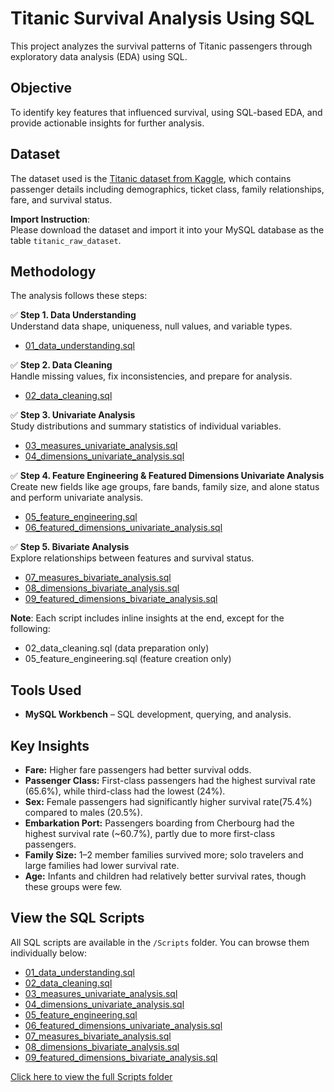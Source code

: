 # Titanic Survival Analysis Using SQL
This project analyzes the survival patterns of Titanic passengers through exploratory data analysis (EDA) using SQL.

## Objective
To identify key features that influenced survival, using SQL-based EDA, and provide actionable insights for further analysis.

## Dataset
The dataset used is the [Titanic dataset from Kaggle](https://www.kaggle.com/datasets/yasserh/titanic-dataset), which contains passenger details including demographics, ticket class, family relationships, fare, and survival status.

**Import Instruction**:  
Please download the dataset and import it into your MySQL database as the table `titanic_raw_dataset`.

## Methodology
The analysis follows these steps:

✅ **Step 1. Data Understanding**  
  Understand data shape, uniqueness, null values, and variable types.  
  - [01_data_understanding.sql](Scripts/01_data_understanding.sql)

✅ **Step 2. Data Cleaning**  
  Handle missing values, fix inconsistencies, and prepare for analysis.  
  - [02_data_cleaning.sql](Scripts/02_data_cleaning.sql)

✅ **Step 3. Univariate Analysis**  
  Study distributions and summary statistics of individual variables.  
  - [03_measures_univariate_analysis.sql](Scripts/03_measures_univariate_analysis.sql)  
  - [04_dimensions_univariate_analysis.sql](Scripts/04_dimensions_univariate_analysis.sql)

✅ **Step 4. Feature Engineering & Featured Dimensions Univariate Analysis**  
  Create new fields like age groups, fare bands, family size, and alone status and perform univariate analysis.  
  - [05_feature_engineering.sql](Scripts/05_feature_engineering.sql)  
  - [06_featured_dimensions_univariate_analysis.sql](Scripts/06_featured_dimensions_univariate_analysis.sql)

✅ **Step 5. Bivariate Analysis**  
  Explore relationships between features and survival status.  
  - [07_measures_bivariate_analysis.sql](Scripts/07_measures_bivariate_analysis.sql)
  - [08_dimensions_bivariate_analysis.sql](Scripts/08_dimensions_bivariate_analysis.sql)
  - [09_featured_dimensions_bivariate_analysis.sql](Scripts/09_featured_dimensions_bivariate_analysis.sql)

**Note**: Each script includes inline insights at the end, except for the following:
- 02_data_cleaning.sql (data preparation only)
- 05_feature_engineering.sql (feature creation only)

## Tools Used
- **MySQL Workbench** – SQL development, querying, and analysis.

## Key Insights
- **Fare:** Higher fare passengers had better survival odds.
- **Passenger Class:** First-class passengers had the highest survival rate (65.6%), while third-class had the lowest (24%).
- **Sex:** Female passengers had significantly higher survival rate(75.4%) compared to males (20.5%).
- **Embarkation Port:** Passengers boarding from Cherbourg had the highest survival rate (~60.7%), partly due to more first-class passengers.
- **Family Size:** 1–2 member families survived more; solo travelers and large families had lower survival rate.
- **Age:** Infants and children had relatively better survival rates, though these groups were few.

## View the SQL Scripts
All SQL scripts are available in the `/Scripts` folder. You can browse them individually below:

- [01_data_understanding.sql](Scripts/01_data_understanding.sql)
- [02_data_cleaning.sql](Scripts/02_data_cleaning.sql)
- [03_measures_univariate_analysis.sql](Scripts/03_measures_univariate_analysis.sql)
- [04_dimensions_univariate_analysis.sql](Scripts/04_dimensions_univariate_analysis.sql)
- [05_feature_engineering.sql](Scripts/05_feature_engineering.sql)
- [06_featured_dimensions_univariate_analysis.sql](Scripts/06_featured_dimensions_univariate_analysis.sql)
- [07_measures_bivariate_analysis.sql](Scripts/07_measures_bivariate_analysis.sql)
- [08_dimensions_bivariate_analysis.sql](Scripts/08_dimensions_bivariate_analysis.sql)
- [09_featured_dimensions_bivariate_analysis.sql](Scripts/09_featured_dimensions_bivariate_analysis.sql)

[Click here to view the full Scripts folder](https://github.com/Karishma-Sultania07/titanic-survival-analysis/tree/main/Scripts)
